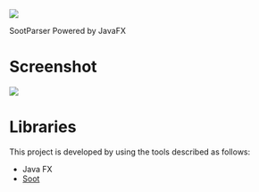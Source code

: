 <img src="https://raw.githubusercontent.com/sootparser/sootparser/master/src/main/resources/images/logo.png" />

SootParser Powered by JavaFX

# Screenshot

<img src="https://raw.githubusercontent.com/sootparser/sootparser/master/src/main/resources/images/screenshot.png" />

# Libraries

This project is developed by using the tools described as follows:

- Java FX
- <a href="https://github.com/Sable/soot">Soot</a>
